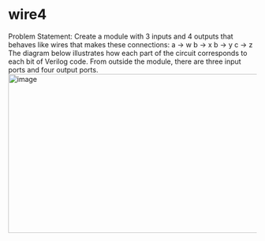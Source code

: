 # wire4
Problem Statement: Create a module with 3 inputs and 4 outputs that behaves like wires that makes these connections:
a -> w
b -> x
b -> y
c -> z
The diagram below illustrates how each part of the circuit corresponds to each bit of Verilog code. From outside the module, there are three input ports and four output ports.
<img width="857" height="323" alt="image" src="https://github.com/user-attachments/assets/8d968641-4a47-4658-a479-15e2225d17c2" />
